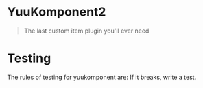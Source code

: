 # YuuKomponent2
> The last custom item plugin you'll ever need

# Testing
The rules of testing for yuukomponent are: If it breaks, write a test.

